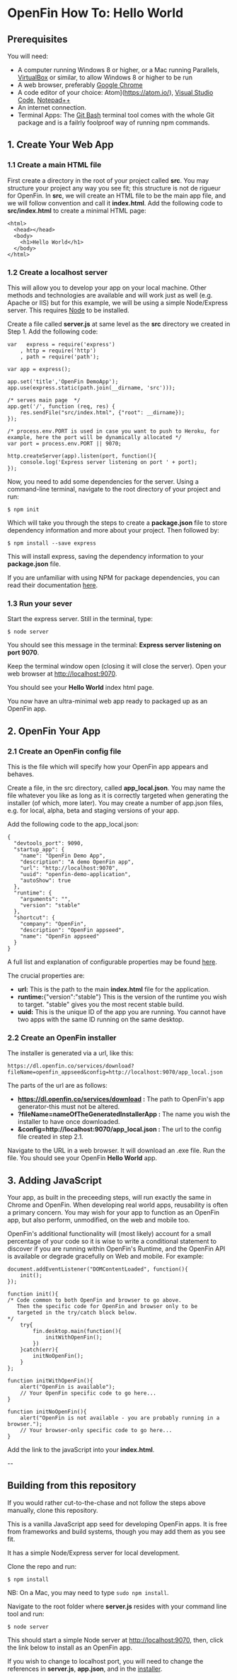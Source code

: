 # OpenFin How To: Hello World

## Prerequisites

You will need:

- A computer running Windows 8 or higher, or a Mac running Parallels, [VirtualBox](https://www.virtualbox.org/) or similar, to allow Windows 8 or higher to be run
- A web browser, preferably [Google Chrome](https://www.google.com/chrome/)
- A code editor of your choice: Atom](https://atom.io/), [Visual Studio Code](https://code.visualstudio.com/), [Notepad++](https://notepad-plus-plus.org/)
- An internet connection.
- Terminal Apps: The [Git Bash](https://git-for-windows.github.io) terminal tool comes with the whole Git package and is a failrly foolproof way of running npm commands.

## 1. Create Your Web App

### 1.1 Create a main HTML file
First create a directory in the root of your project called **src**. You may structure your project any way you see fit; this structure is not de rigueur for OpenFin. In **src**, we will create an HTML file to be the main app file, and we will follow convention and call it **index.html**. Add the following code to **src/index.html** to create a minimal HTML page:

```
<html>
  <head></head>
  <body>
    <h1>Hello World</h1>
  </body>
</html>
```

### 1.2 Create a localhost server 
This will allow you to develop your app on your local machine. Other methods and technologies are available and will work just as well (e.g. Apache or IIS) but for this example, we will be using a simple Node/Express server. This requires [Node](https://nodejs.org/en/) to be installed.

Create a file called **server.js** at same level as the **src** directory we created in Step 1. Add the following code:

```
var   express = require('express')
    , http = require('http')
    , path = require('path');

var app = express();

app.set('title','OpenFin DemoApp');
app.use(express.static(path.join(__dirname, 'src')));

/* serves main page  */
app.get('/', function (req, res) {
    res.sendFile("src/index.html", {"root": __dirname});
});

/* process.env.PORT is used in case you want to push to Heroku, for example, here the port will be dynamically allocated */
var port = process.env.PORT || 9070;

http.createServer(app).listen(port, function(){
    console.log('Express server listening on port ' + port);
});

```

Now, you need to add some dependencies for the server. Using a command-line terminal, navigate to the root directory of your project and run:

```
$ npm init
```
Which will take you through the steps to create a **package.json** file to store dependency information and more about your project. Then followed by:

```
$ npm install --save express
```
This will install express, saving the dependency information to your **package.json** file.

If you are unfamiliar with using NPM for package dependencies, you can read their documentation [here](https://docs.npmjs.com/getting-started/using-a-package.json).

### 1.3 Run your sever
Start the express server. Still in the terminal, type:

```
$ node server
```
You should see this message in the terminal: **Express server listening on port 9070**.

Keep the terminal window open (closing it will close the server). Open your web browser at [http://localhost:9070](http://localhost:9070). 

You should see your **Hello World** index html page. 

You now have an ultra-minimal web app ready to packaged up as an OpenFin app.


## 2. OpenFin Your App

### 2.1 Create an OpenFin config file
This is the file which will specify how your OpenFin app appears and behaves. 

Create a file, in the src directory, called **app_local.json**. You may name the file whatever you like as long as it is correctly targeted when generating the installer (of which, more later). You may create a number of app.json files, e.g. for local, alpha, beta and staging versions of your app.

Add the following code to the app_local.json:

```
{
  "devtools_port": 9090,
  "startup_app": {
    "name": "OpenFin Demo App",
    "description": "A demo OpenFin app",
    "url": "http://localhost:9070",
    "uuid": "openfin-demo-application",
    "autoShow": true
  },
  "runtime": {
    "arguments": "",
    "version": "stable"
  },
  "shortcut": {
    "company": "OpenFin",
    "description": "OpenFin appseed",
    "name": "OpenFin appseed"
  }
}
```
A full list and explanation of configurable properties may be found [here](https://openfin.co/application-config/).

 The crucial properties are:
 
 - **url:** This is the path to the main **index.html** file for the application.
 - **runtime:**{"version":"stable"} This is the version of the runtime you wish to target. "stable" gives you the most recent stable build.
 - **uuid:** This is the unique ID of the app you are running. You cannot have two apps with the same ID running on the same desktop.

 
 
### 2.2 Create an OpenFin installer
The installer is generated via a url, like this:

```
https://dl.openfin.co/services/download?fileName=openfin_appseed&config=http://localhost:9070/app_local.json 
```
The parts of the url are as follows:

- **https://dl.openfin.co/services/download :** The path to OpenFin's app generator-this must not be altered.
- **?fileName=nameOfTheGeneratedInstallerApp :** The name you wish the installer to have once downloaded.
- **&config=http://localhost:9070/app_local.json :** The url to the config file created in step 2.1.

Navigate to the URL in a web browser. It will download an .exe file. Run the file. You should see your OpenFin **Hello World** app.

## 3. Adding JavaScript

Your app, as built in the preceeding steps, will run exactly the same in Chrome and OpenFin. When developing real world apps, reusability is often a primary concern. You may wish for your app to function as an OpenFin app, but also perform, unmodified, on the web and mobile too.

OpenFin's additional functionality will (most likely) account for a small percentage of your code so it is wise to write a conditional statement to discover if you are running within OpenFin's Runtime, and the OpenFin API is available or degrade gracefully on Web and mobile. For example:

```
document.addEventListener("DOMContentLoaded", function(){
    init();
});

function init(){
/* Code common to both OpenFin and browser to go above.
   Then the specific code for OpenFin and browser only to be
   targeted in the try/catch block below. 
*/
    try{
        fin.desktop.main(function(){
            initWithOpenFin();
        })
    }catch(err){
        initNoOpenFin();
    }
};

function initWithOpenFin(){
    alert("OpenFin is available");
    // Your OpenFin specific code to go here...
}

function initNoOpenFin(){
    alert("OpenFin is not available - you are probably running in a browser.");
    // Your browser-only specific code to go here...
}

```
 Add the link to the javaScript into your **index.html**.

--

## Building from this repository
If you would rather cut-to-the-chase and not follow the steps above manually, clone this repository. 

This is a vanilla JavaScript app seed for developing OpenFin apps. It is free from frameworks and build systems, though you may add them as you see fit.
 
It has a simple Node/Express server for local development.

Clone the repo and run:

```
$ npm install
```
NB: On a Mac, you may need to type `sudo npm install`.

Navigate to the root folder where **server.js** resides with your command line tool and run:

```
$ node server
```

This should start a simple Node server at [http://localhost:9070](http://localhost:9070), then, click the link below to install as an OpenFin app.

If you wish to change to localhost port, you will need to change the references in **server.js**, **app.json**, and in the [installer](https://dl.openfin.co/services/download?fileName=openfin_appseed&config=http://localhost:9070/app.json).
